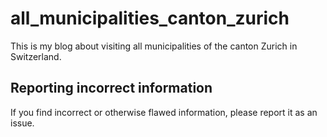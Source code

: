# all_municipalities_canton_zurich
This is my blog about visiting all municipalities of the canton Zurich in Switzerland.

## Reporting incorrect information

If you find incorrect or otherwise flawed information, please report it as an issue.
